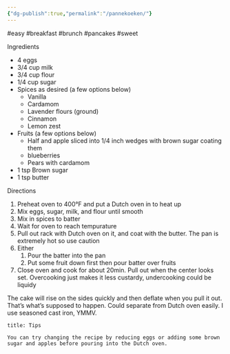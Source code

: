 ```yaml
---
{"dg-publish":true,"permalink":"/pannekoeken/"}
---
```



#easy #breakfast #brunch #pancakes #sweet

Ingredients
- 4 eggs
- 3/4 cup milk
- 3/4 cup flour
- 1/4 cup sugar 
- Spices as desired (a few options below)
	- Vanilla
	- Cardamom 
	- Lavender flours (ground)
	- Cinnamon 
	- Lemon zest
- Fruits (a few options below)
	- Half and apple sliced into 1/4 inch wedges with brown sugar coating them
	- blueberries 
	- Pears with cardamom
- 1 tsp Brown sugar
- 1 tsp butter

Directions
1. Preheat oven to 400°F and put a Dutch oven in to heat up 
2. Mix eggs, sugar, milk, and flour until smooth
3. Mix in spices to batter
4. Wait for oven to reach tempurature
5. Pull out rack with Dutch oven on it, and coat with the butter. The pan is extremely hot so use caution 
6. Either
	1. Pour the batter into the pan
	2. Put some fruit down first then pour batter over fruits
7. Close oven and cook for about 20min. Pull out when the center looks set. Overcooking just makes it less custardy, undercooking could be liquidy 

The cake will rise on the sides quickly and then deflate when you pull it out. That’s what’s supposed to happen. Could separate from Dutch oven easily. I use seasoned cast iron, YMMV. 

```ad-tip
title: Tips

You can try changing the recipe by reducing eggs or adding some brown sugar and apples before pouring into the Dutch oven. 

```